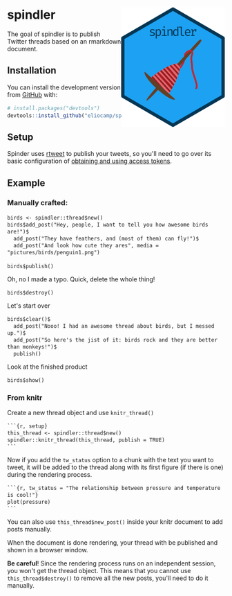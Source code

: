 
# spindler <img src='man/figures/logo.png' align="right" height="276" />

<!-- badges: start -->
<!-- badges: end -->

The goal of spindler is to publish Twitter threads based on an rmarkdown document. 

## Installation

You can install the development version from [GitHub](https://github.com) with:

<!-- the released version of spindler from [CRAN](https://CRAN.R-project.org) with:

``` r
install.packages("spindler")
```

And  --> 

``` r
# install.packages("devtools")
devtools::install_github("eliocamp/spindler")
```

## Setup

Spinder uses [rtweet](https://rtweet.info) to publish your tweets, so you'll need to 
go over its basic configuration of [obtaining and using access tokens](https://rtweet.info/articles/auth.html).

## Example

### Manually crafted:

```{r, eval=FALSE}
birds <- spindler::thread$new()
birds$add_post("Hey, people, I want to tell you how awesome birds are!")$
  add_post("They have feathers, and (most of them) can fly!")$
  add_post("And look how cute they ares", media = "pictures/birds/penguin1.png")

birds$publish()
```

Oh, no I made a typo. Quick, delete the whole thing!
```{r, eval=FALSE}
birds$destroy()
```

Let's start over

```{r, eval=FALSE}
birds$clear()$
  add_post("Nooo! I had an awesome thread about birds, but I messed up.")$
  add_post("So here's the jist of it: birds rock and they are better than monkeys!")$
  publish()
```

Look at the finished product
```{r, eval=FALSE}
birds$show()
```

### From knitr

Create a new thread object and use `knitr_thread()` 

````
```{r, setup}
this_thread <- spindler::thread$new()
spindler::knitr_thread(this_thread, publish = TRUE)
```
````

Now if you add the `tw_status` option to a chunk with the text you want to tweet, 
it will be added to the thread along with its first figure (if there is one) during
the rendering process.

````
```{r, tw_status = "The relationship between pressure and temperature is cool!"}
plot(pressure)
```
````

You can also use `this_thread$new_post()` inside your knitr document to add posts 
manually. 

When the document is done rendering, your thread with be published and shown in a 
browser window. 

**Be careful**! Since the rendering process runs on an independent session, you won't
get the thread object. This means that you cannot use `this_thread$destroy()` to 
remove all the new posts, you'll need to do it manually.
